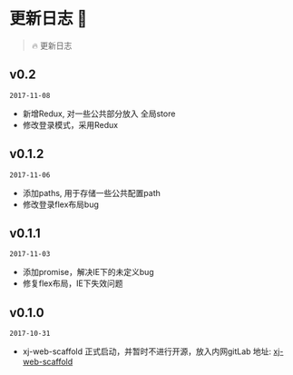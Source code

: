 # 更新日志 :bug:
> :fire: 更新日志

## v0.2

`2017-11-08`

- 新增Redux, 对一些公共部分放入 全局store
- 修改登录模式，采用Redux

## v0.1.2

`2017-11-06`

- 添加paths, 用于存储一些公共配置path
- 修改登录flex布局bug

## v0.1.1

`2017-11-03`

- 添加promise，解决IE下的未定义bug
- 修复flex布局，IE下失效问题

## v0.1.0 

`2017-10-31`

- xj-web-scaffold 正式启动，并暂时不进行开源，放入内网gitLab 
  地址: [xj-web-scaffold](http://172.168.0.114:8089/wuzhong/xj-web-scaffold)

  